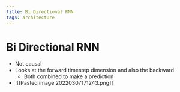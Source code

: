 ```yaml
---
title: Bi Directional RNN
tags: architecture
---
```


# Bi Directional RNN
- Not causal
- Looks at the forward timestep dimension and also the backward
	- Both combined to make a prediction
- ![[Pasted image 20220307171243.png]]














































